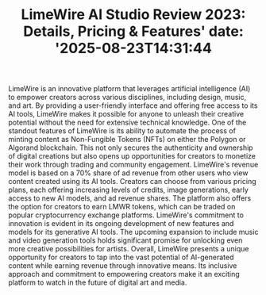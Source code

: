 ﻿---
title: "LimeWire AI Studio Review 2023: Details, Pricing & Features'
date: '2025-08-23T14:31:44"
category: "Markets"
summary: ""
slug: "limewire ai studio review 2023 details pricing  features"
source_urls:
  - "https://techncruncher.blogspot.com/2023/12/limewire-ai-studio-review-2023-details.html"
seo:
  title: "LimeWire AI Studio Review 2023: Details, Pricing & Features | Hash n Hedge'
  description: '"
  keywords: ["news", "markets", "brief"]
---
LimeWire is an innovative platform that leverages artificial intelligence (AI) to empower creators across various disciplines, including design, music, and art. By providing a user-friendly interface and offering free access to its AI tools, LimeWire makes it possible for anyone to unleash their creative potential without the need for extensive technical knowledge.  One of the standout features of LimeWire is its ability to automate the process of minting content as Non-Fungible Tokens (NFTs) on either the Polygon or Algorand blockchain. This not only secures the authenticity and ownership of digital creations but also opens up opportunities for creators to monetize their work through trading and community engagement.  LimeWire's revenue model is based on a 70% share of ad revenue from other users who view content created using its AI tools. Creators can choose from various pricing plans, each offering increasing levels of credits, image generations, early access to new AI models, and ad revenue shares. The platform also offers the option for creators to earn LMWR tokens, which can be traded on popular cryptocurrency exchange platforms.  LimeWire's commitment to innovation is evident in its ongoing development of new features and models for its generative AI tools. The upcoming expansion to include music and video generation tools holds significant promise for unlocking even more creative possibilities for artists.  Overall, LimeWire presents a unique opportunity for creators to tap into the vast potential of AI-generated content while earning revenue through innovative means. Its inclusive approach and commitment to empowering creators make it an exciting platform to watch in the future of digital art and media. 

